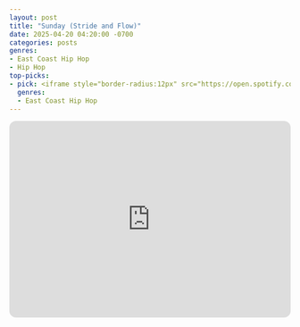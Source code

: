 ```yaml
---
layout: post
title: "Sunday (Stride and Flow)"
date: 2025-04-20 04:20:00 -0700
categories: posts
genres:
- East Coast Hip Hop
- Hip Hop
top-picks:
- pick: <iframe style="border-radius:12px" src="https://open.spotify.com/embed/album/6jyi9Thurvtj4yfqit1AeM?utm_source=generator" width="100%" height="352" frameBorder="0" allowfullscreen="" allow="autoplay; clipboard-write; encrypted-media; fullscreen; picture-in-picture" loading="lazy"></iframe>
  genres:
  - East Coast Hip Hop
---
```

<iframe style="border-radius:12px" src="https://open.spotify.com/embed/playlist/0loKOmqblnDcVf5Bq1XDgK?utm_source=generator" width="100%" height="352" frameBorder="0" allowfullscreen="" allow="autoplay; clipboard-write; encrypted-media; fullscreen; picture-in-picture" loading="lazy"></iframe>